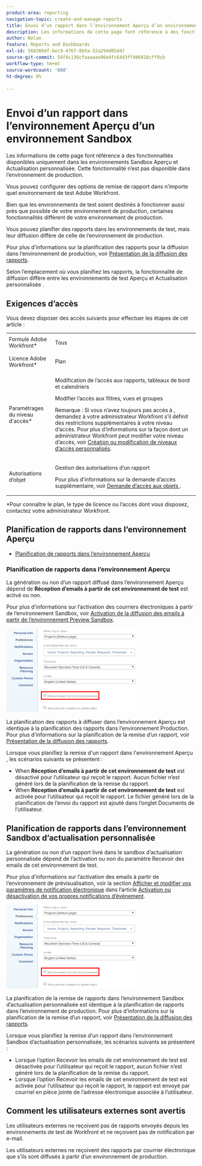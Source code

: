 ```yaml
---
product-area: reporting
navigation-topic: create-and-manage-reports
title: Envoi d’un rapport dans l’environnement Aperçu d’un environnement Sandbox
description: Les informations de cette page font référence à des fonctionnalités disponibles uniquement dans les environnements Sandbox Aperçu et Actualisation personnalisée. Cette fonctionnalité n’est pas disponible dans l’environnement de production.
author: Nolan
feature: Reports and Dashboards
exl-id: 568360df-bec9-4767-8b5a-32a294d05d47
source-git-commit: 54f4c136cfaaaaaa90a4fc64d3ffd06816cff9cb
workflow-type: tm+mt
source-wordcount: '660'
ht-degree: 0%

---
```


# Envoi d’un rapport dans l’environnement Aperçu d’un environnement Sandbox

Les informations de cette page font référence à des fonctionnalités disponibles uniquement dans les environnements Sandbox Aperçu et Actualisation personnalisée. Cette fonctionnalité n’est pas disponible dans l’environnement de production.

Vous pouvez configurer des options de remise de rapport dans n’importe quel environnement de test Adobe Workfront.

<!--
<p data-mc-conditions="QuicksilverOrClassic.Draft mode">For information about the Workfront test environments, see the "Workfront Testing Environments" section. (NOTE:&nbsp;drafted - link this section)</p>
-->

Bien que les environnements de test soient destinés à fonctionner aussi près que possible de votre environnement de production, certaines fonctionnalités diffèrent de votre environnement de production.

Vous pouvez planifier des rapports dans les environnements de test, mais leur diffusion diffère de celle de l’environnement de production.

Pour plus d’informations sur la planification des rapports pour la diffusion dans l’environnement de production, voir [Présentation de la diffusion des rapports](../../../reports-and-dashboards/reports/creating-and-managing-reports/set-up-report-deliveries.md).

Selon l’emplacement où vous planifiez les rapports, la fonctionnalité de diffusion diffère entre les environnements de test Aperçu et Actualisation personnalisée .

## Exigences d’accès

Vous devez disposer des accès suivants pour effectuer les étapes de cet article :

<table style="table-layout:auto"> 
 <col> 
 <col> 
 <tbody> 
  <tr> 
   <td role="rowheader">Formule Adobe Workfront*</td> 
   <td> <p>Tous</p> </td> 
  </tr> 
  <tr> 
   <td role="rowheader">Licence Adobe Workfront*</td> 
   <td> <p>Plan </p> </td> 
  </tr> 
  <tr> 
   <td role="rowheader">Paramétrages du niveau d'accès*</td> 
   <td> <p>Modification de l’accès aux rapports, tableaux de bord et calendriers</p> <p>Modifier l’accès aux filtres, vues et groupes</p> <p>Remarque : Si vous n’avez toujours pas accès à , demandez à votre administrateur Workfront s’il définit des restrictions supplémentaires à votre niveau d’accès. Pour plus d’informations sur la façon dont un administrateur Workfront peut modifier votre niveau d’accès, voir <a href="../../../administration-and-setup/add-users/configure-and-grant-access/create-modify-access-levels.md" class="MCXref xref">Création ou modification de niveaux d’accès personnalisés</a>.</p> </td> 
  </tr> 
  <tr> 
   <td role="rowheader">Autorisations d’objet</td> 
   <td> <p>Gestion des autorisations d’un rapport</p> <p>Pour plus d’informations sur la demande d’accès supplémentaire, voir <a href="../../../workfront-basics/grant-and-request-access-to-objects/request-access.md" class="MCXref xref">Demande d’accès aux objets </a>.</p> </td> 
  </tr> 
 </tbody> 
</table>

&#42;Pour connaître le plan, le type de licence ou l’accès dont vous disposez, contactez votre administrateur Workfront.

## Planification de rapports dans l’environnement Aperçu

* [Planification de rapports dans l’environnement Aperçu](#schedule-reports-in-the-preview-environment)

### Planification de rapports dans l’environnement Aperçu

La génération ou non d’un rapport diffusé dans l’environnement Aperçu dépend de **Réception d’emails à partir de cet environnement de test** est activé ou non.

Pour plus d’informations sur l’activation des courriers électroniques à partir de l’environnement Sandbox, voir [Activation de la diffusion des emails à partir de l’environnement Preview Sandbox](../../../workfront-basics/using-notifications/enable-delivery-emails-from-preview-sandbox-environment.md).

![](assets/receive-emails-from-sandbox-setting-edit-350x223.png)

La planification des rapports à diffuser dans l’environnement Aperçu est identique à la planification des rapports dans l’environnement Production. Pour plus d’informations sur la planification de la remise d’un rapport, voir [Présentation de la diffusion des rapports](../../../reports-and-dashboards/reports/creating-and-managing-reports/set-up-report-deliveries.md).

Lorsque vous planifiez la remise d&#39;un rapport dans l&#39;environnement Aperçu , les scénarios suivants se présentent :

* When **Réception d’emails à partir de cet environnement de test** est désactivé pour l’utilisateur qui reçoit le rapport. Aucun fichier n’est généré lors de la planification de la remise du rapport.
* When **Réception d’emails à partir de cet environnement de test** est activée pour l’utilisateur qui reçoit le rapport. Le fichier généré lors de la planification de l’envoi du rapport est ajouté dans l’onglet Documents de l’utilisateur.

## Planification de rapports dans l’environnement Sandbox d’actualisation personnalisée

La génération ou non d’un rapport livré dans le sandbox d’actualisation personnalisée dépend de l’activation ou non du paramètre Recevoir des emails de cet environnement de test.

Pour plus d’informations sur l’activation des emails à partir de l’environnement de prévisualisation, voir la section [Afficher et modifier vos paramètres de notification électronique](../../../workfront-basics/using-notifications/activate-or-deactivate-your-own-event-notifications.md#view) dans l’article [Activation ou désactivation de vos propres notifications d’événement](../../../workfront-basics/using-notifications/activate-or-deactivate-your-own-event-notifications.md).

![](assets/receive-emails-from-sandbox-setting-edit-350x223.png)

La planification de la remise de rapports dans l’environnement Sandbox d’actualisation personnalisée est identique à la planification de rapports dans l’environnement de production. Pour plus d’informations sur la planification de la remise d’un rapport, voir [Présentation de la diffusion des rapports](../../../reports-and-dashboards/reports/creating-and-managing-reports/set-up-report-deliveries.md).

Lorsque vous planifiez la remise d’un rapport dans l’environnement Sandbox d’actualisation personnalisée, les scénarios suivants se présentent :

* Lorsque l’option Recevoir les emails de cet environnement de test est désactivée pour l’utilisateur qui reçoit le rapport, aucun fichier n’est généré lors de la planification de la remise du rapport.
* Lorsque l’option Recevoir les emails de cet environnement de test est activée pour l’utilisateur qui reçoit le rapport, le rapport est envoyé par courriel en pièce jointe de l’adresse électronique associée à l’utilisateur.

## Comment les utilisateurs externes sont avertis

Les utilisateurs externes ne reçoivent pas de rapports envoyés depuis les environnements de test de Workfront et ne reçoivent pas de notification par e-mail.

Les utilisateurs externes ne reçoivent des rapports par courrier électronique que s’ils sont diffusés à partir d’un environnement de production.
